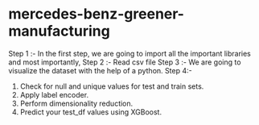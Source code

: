 # mercedes-benz-greener-manufacturing
Step 1 :- In the first step, we are going to import all the important libraries and most importantly,
Step 2 :- Read csv file
Step 3 :- We are going to visualize the dataset with the help of a python.
Step 4:- 
  1. Check for null and unique values for test and train sets.
  2.  Apply label encoder.
  3.  Perform dimensionality reduction.
  4.  Predict your test_df values using XGBoost.
